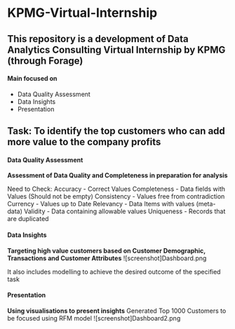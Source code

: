 # KPMG-Virtual-Internship

## This repository is a development of Data Analytics Consulting Virtual Internship by KPMG (through Forage)

#### Main focused on
- Data Quality Assessment
- Data Insights
- Presentation


## Task: To identify the top customers who can add more value to the company profits

#### Data Quality Assessment
**Assessment of Data Quality and Completeness in preparation for analysis**

Need to Check:
	Accuracy 		    - Correct Values
	Completeness		- Data fields with Values (Should not be empty)
	Consistency 		- Values free from contradiction
	Currency 		    - Values up to Date
	Relevancy 		  - Data Items with values (meta-data) 
	Validity			  - Data containing allowable values
	Uniqueness		  - Records that are duplicated
  
#### Data Insights
**Targeting high value customers based on Customer Demographic, Transactions and Customer Attributes**
![screenshot]Dashboard.png

It also includes modelling to achieve the desired outcome of the specified task

#### Presentation
**Using visualisations to present insights**
Generated Top 1000 Customers to be focused using RFM model
![screenshot]Dashboard2.png


  
 
  
